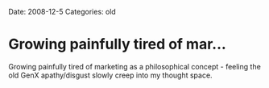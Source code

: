 Date: 2008-12-5
Categories: old

# Growing painfully tired of mar...

Growing painfully tired of marketing as a philosophical concept - feeling the old GenX apathy/disgust slowly creep into my thought space.
